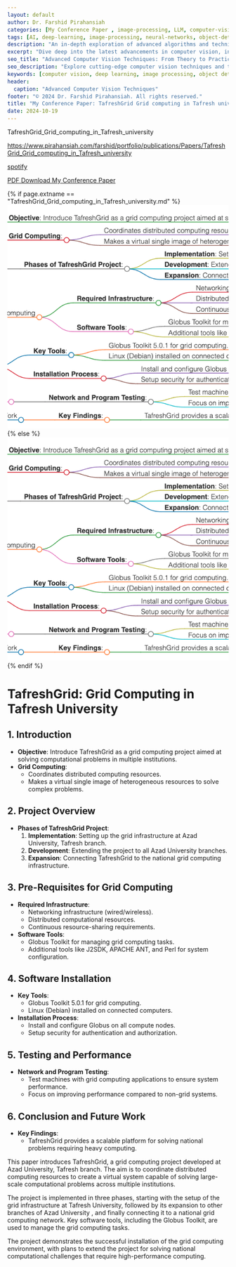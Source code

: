 ```yaml
---
layout: default
author: Dr. Farshid Pirahansiah
categories: [My Conference Paper , image-processing, LLM, computer-vision, ML, DL, AWS, IoT, Robotics, Adaptive Image Thresholding]
tags: [AI, deep-learning, image-processing, neural-networks, object-detection, ML, DL, AWS, IoT, Robotics, Adaptive Image Thresholding]
description: "An in-depth exploration of advanced algorithms and techniques in computer vision, , ML, DL, AWS, IoT, Robotics, Adaptive Image Thresholding, including real-time processing and AI integration."
excerpt: "Dive deep into the latest advancements in computer vision, including deep learning methodologies,, ML, DL, AWS, IoT, Robotics, Adaptive Image Thresholding,  real-time image processing, and their applications in modern technology."
seo_title: "Advanced Computer Vision Techniques: From Theory to Practice, , ML, DL, AWS, IoT, Robotics, Adaptive Image Thresholding"
seo_description: "Explore cutting-edge computer vision techniques and their applications in modern technology, including deep learning and real-time processing., ML, DL, AWS, IoT, Robotics, Adaptive Image Thresholding"
keywords: [computer vision, deep learning, image processing, object detection, neural networks, AI, ML, DL, AWS, IoT, Robotics, Adaptive Image Thresholding]
header:
  caption: "Advanced Computer Vision Techniques"
footer: "© 2024 Dr. Farshid Pirahansiah. All rights reserved."
title: "My Conference Paper: TafreshGrid Grid computing in Tafresh university"
date: 2024-10-19
---
```



TafreshGrid_Grid_computing_in_Tafresh_university


https://www.pirahansiah.com/farshid/portfolio/publications/Papers/TafreshGrid_Grid_computing_in_Tafresh_university


[spotify]( https://podcasters.spotify.com/pod/show/pirahansiah/episodes/My-Conference-Paper-TafreshGrid-Grid-computing-in-Tafresh-university-e2ps3ma)

[PDF Download My Conference Paper](http://ieeexplore.ieee.org/stamp/stamp.jsp?tp=&arnumber=6014009&isnumber=6013532 )


{% if page.extname == "TafreshGrid_Grid_computing_in_Tafresh_university.md" %}
  ![My Conference Paper  TafreshGrid Grid computing in Tafresh university ](/farshid/portfolio/publications/Papers/TafreshGrid_Grid_computing_in_Tafresh_university.png)
{% else %}
  <img src="/farshid/portfolio/publications/Papers/TafreshGrid_Grid_computing_in_Tafresh_university.png" alt="My Conference Paper: TafreshGrid Grid computing in Tafresh university "  style="max-width: 100%; height: auto;">
{% endif %}


# TafreshGrid: Grid Computing in Tafresh University

## 1. Introduction
   - **Objective**: Introduce TafreshGrid as a grid computing project aimed at solving computational problems in multiple institutions.
   - **Grid Computing**:
     - Coordinates distributed computing resources.
     - Makes a virtual single image of heterogeneous resources to solve complex problems.

## 2. Project Overview
   - **Phases of TafreshGrid Project**:
     1. **Implementation**: Setting up the grid infrastructure at Azad University, Tafresh branch.
     2. **Development**: Extending the project to all Azad University branches.
     3. **Expansion**: Connecting TafreshGrid to the national grid computing infrastructure.

## 3. Pre-Requisites for Grid Computing
   - **Required Infrastructure**:
     - Networking infrastructure (wired/wireless).
     - Distributed computational resources.
     - Continuous resource-sharing requirements.
   - **Software Tools**:
     - Globus Toolkit for managing grid computing tasks.
     - Additional tools like J2SDK, APACHE ANT, and Perl for system configuration.

## 4. Software Installation
   - **Key Tools**:
     - Globus Toolkit 5.0.1 for grid computing.
     - Linux (Debian) installed on connected computers.
   - **Installation Process**:
     - Install and configure Globus on all compute nodes.
     - Setup security for authentication and authorization.

## 5. Testing and Performance
   - **Network and Program Testing**:
     - Test machines with grid computing applications to ensure system performance.
     - Focus on improving performance compared to non-grid systems.

## 6. Conclusion and Future Work
   - **Key Findings**:
     - TafreshGrid provides a scalable platform for solving national problems requiring heavy computing.




This paper introduces TafreshGrid, a grid computing project developed at Azad University, Tafresh branch. The aim is to coordinate distributed computing resources to create a virtual system capable of solving large-scale computational problems across multiple institutions.

The project is implemented in three phases, starting with the setup of the grid infrastructure at Tafresh University, followed by its expansion to other branches of Azad University , and finally connecting it to a national grid computing network. Key software tools, including the Globus Toolkit, are used to manage the grid computing tasks.

The project demonstrates the successful installation of the grid computing environment, with plans to extend the project for solving national computational challenges that require high-performance computing.
